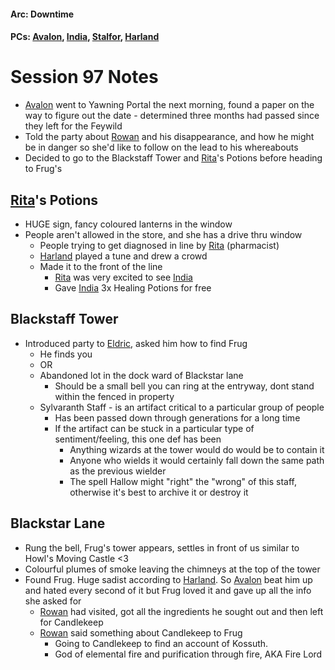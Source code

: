 #### Arc: Downtime
#### PCs: [Avalon](PCs/Current/Avalon.md), [India](PCs/Current/India.md), [Stalfor](PCs/Current/Stalfor.md), [Harland](PCs/Current/Harland.md)

# Session 97 Notes
- [Avalon](PCs/Current/Avalon.md) went to Yawning Portal the next morning, found a paper on the way to figure out the date - determined three months had passed since they left for the Feywild
- Told the party about [Rowan](NPCs/Living/Rowan.md) and his disappearance, and how he might be in danger so she'd like to follow on the lead to his whereabouts
- Decided to go to the Blackstaff Tower and [Rita](NPCs/Living/Rita)'s Potions before heading to Frug's

## [Rita](NPCs/Living/Rita)'s Potions
- HUGE sign, fancy coloured lanterns in the window
- People aren't allowed in the store, and she has a drive thru window
	- People trying to get diagnosed in line by [Rita](NPCs/Living/Rita) (pharmacist)
	- [Harland](PCs/Current/Harland.md) played a tune and drew a crowd
	- Made it to the front of the line 
		- [Rita](NPCs/Living/Rita) was very excited to see [India](PCs/Current/India.md)
		- Gave [India](PCs/Current/India.md) 3x Healing Potions for free

## Blackstaff Tower
- Introduced party to [Eldric](NPCs/Living/Eldric.md), asked him how to find Frug
	- He finds you
	- OR
	- Abandoned lot in the dock ward of Blackstar lane
		- Should be a small bell you can ring at the entryway, dont stand within the fenced in property
	- Sylvaranth Staff - is an artifact critical to a particular group of people
		- Has been passed down through generations for a long time
		- If the artifact can be stuck in a particular type of sentiment/feeling, this one def has been
			- Anything wizards at the tower would do would be to contain it
			- Anyone who wields it would certainly fall down the same path as the previous wielder
			- The spell Hallow might "right" the "wrong" of this staff, otherwise it's best to archive it or destroy it

## Blackstar Lane
- Rung the bell, Frug's tower appears, settles in front of us similar to Howl's Moving Castle <3
- Colourful plumes of smoke leaving the chimneys at the top of the tower
- Found Frug. Huge sadist according to [Harland](PCs/Current/Harland.md). So [Avalon](PCs/Current/Avalon.md) beat him up and hated every second of it but Frug loved it and gave up all the info she asked for
	- [Rowan](NPCs/Living/Rowan.md) had visited, got all the ingredients he sought out and then left for Candlekeep
	- [Rowan](NPCs/Living/Rowan.md) said something about Candlekeep to Frug
		- Going to Candlekeep to find an account of Kossuth.
		- God of elemental fire and purification through fire, AKA Fire Lord